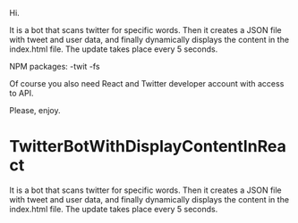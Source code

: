 
Hi.

It is a bot that scans twitter for specific words. Then it creates a JSON file with tweet and user data, and finally dynamically displays the content in the index.html file. The update takes place every 5 seconds.

NPM packages:
-twit
-fs

Of course you also need React and Twitter developer account with access to API.

Please, enjoy.  

# TwitterBotWithDisplayContentInReact
 It is a bot that scans twitter for specific words. Then it creates a JSON file with tweet and user data, and finally dynamically displays the content in the index.html file. The update takes place every 5 seconds.


